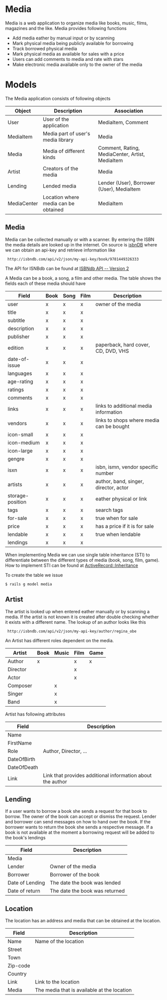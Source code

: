 # Media
Media is a web application to organize media like books, music, films, 
magazines and the like. Media provides following functions

* Add media eather by manual input or by scanning
* Mark physical media being publicly available for borrowing
* Track borrowed physical media
* Mark physical media as available for sales with a price
* Users can add comments to media and rate with stars
* Make electronic media available only to the owner of the media

# Models
The Media application consists of following objects

Object       | Description                          | Association
------------ | ------------------------------------ | ------------------------
User         | User of the application              | MediaItem, Comment
MediaItem    | Media part of user's media library   | Media
Media        | Media of different kinds             | Comment, Rating, MediaCenter, Artist, MediaItem
Artist       | Creators of the media                | Media
Lending      | Lended media                         | Lender (User), Borrower (User), MediaItem
MediaCenter  | Location where media can be obtained | MediaItem

## Media
Media can be collected manually or with a scanner. By entering the ISBN the
media details are looked up in the internet. On source is 
[isbnDB](http://isbndb.com) where we can obtain an api-key and retrieve 
information like

     http://isbndb.com/api/v2/json/my-api-key/book/9781449326333

The API for ISNBdb can be found at 
[ISBNdb API -- Version 2](http://isbndb.com/api/v2/docs)

A Media can be a book, a song, a film and other media. The table shows the
fields each of these media should have

Field            | Book | Song | Film | Description
---------------- | ---- | ---- | ---- | --------------------------------------
user             | x    | x    | x    | owner of the media
title            | x    | x    | x    | 
subtitle         | x    | x    | x    |
description      | x    | x    | x    |
publisher        | x    | x    | x    |
edition          | x    | x    | x    | paperback, hard cover, CD, DVD, VHS
date-of-issue    | x    | x    | x    |
languages        | x    | x    | x    |
age-rating       | x    | x    | x    | 
ratings          | x    | x    | x    |
comments         | x    | x    | x    |
links            | x    | x    | x    | links to additional media information
vendors          | x    | x    | x    | links to shops where media can be bought
icon-small       | x    | x    | x    |
icon-medium      | x    | x    | x    |
icon-large       | x    | x    | x    |
gengre           | x    | x    | x    |
isxn             | x    | x    | x    | isbn, ismn, vendor specific number
artists          | x    | x    | x    | author, band, singer, director, actor
storage-position | x    | x    | x    | eather physical or link
tags             | x    | x    | x    | search tags
for-sale         | x    | x    | x    | true when for sale
price            | x    | x    | x    | has a price if it is for sale
lendable         | x    | x    | x    | true when lendable
lendings         | x    | x    | x    | 

When implementing Media we can use single table inheritance (STI) to 
differentiate between the different types of media (book, song, film, game).
How to implement STI can be found at [ActiveRecord::Inheritance](http://api.rubyonrails.org/classes/ActiveRecord/Inheritance.html)

To create the table we issue

    $ rails g model media

## Artist
The artist is looked up when entered eather manually or by scanning a media. If
the artist is not known it is created after double checking whether it exists
with a different name. The lookup of an author looks like this

     http://isbndb.com/api/v2/json/my-api-key/author/regina_obe

An Artist has different roles dependent on the media.

Artist   | Book | Music | Film | Game
-------- | ---- | ----- | ---- | ----
Author   | x    |       | x    | x 
Director |      |       | x    |
Actor    |      |       | x    |
Composer |      | x     |      |
Singer   |      | x     |      | 
Band     |      | x     |      |

Artist has following attributes

Field       | Description
------------| ----------------------------------------------------------
Name        | 
FirstName   |
Role        | Author, Director, ...
DateOfBirth |
DateOfDeath |
Link        | Link that provides additional information about the author

## Lending
If a user wants to borrow a book she sends a request for that book to borrow. 
The owner of the book can accept or dismiss the request. Lender and borrower can
send messages on how to hand over the book. If the borrower wants to return the 
book she sends a respective message. If a book is not available at the moment a
borrowing request will be added to the book's lendings

Field           | Description
--------------- | -----------------------
Media           |
Lender          | Owner of the media
Borrower        | Borrower of the book
Date of Lending | The date the book was lended
Date of return  | The date the book was returned

## Location
The location has an address and media that can be obtained at the location.

Field           | Description
--------------- | -------------------------------------------
Name            | Name of the location
Street          |
Town            | 
Zip-code        |
Country         |
Link            | Link to the location
Media           | The media that is available at the location

